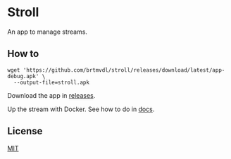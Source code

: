 # Stroll

An app to manage streams.

## How to

```
wget 'https://github.com/brtmvdl/stroll/releases/download/latest/app-debug.apk' \
  --output-file=stroll.apk
```

Download the app in [releases](https://github.com/brtmvdl/stroll/releases).

Up the stream with Docker. See how to do in [docs](./docs/container.md).

## License

[MIT](./LICENSE)

